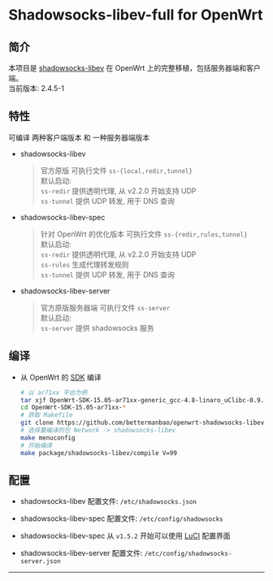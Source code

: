 Shadowsocks-libev-full for OpenWrt   
===

简介
---

 本项目是 [shadowsocks-libev][1] 在 OpenWrt 上的完整移植，包括服务器端和客户端。   
 当前版本: 2.4.5-1  

特性
---

可编译 两种客户端版本 和 一种服务器端版本

 - shadowsocks-libev

   > 官方原版
   > 可执行文件 `ss-{local,redir,tunnel}`  
   > 默认启动:  
   > `ss-redir` 提供透明代理, 从 v2.2.0 开始支持 UDP  
   > `ss-tunnel` 提供 UDP 转发, 用于 DNS 查询  

 - shadowsocks-libev-spec

   > 针对 OpenWrt 的优化版本
   > 可执行文件 `ss-{redir,rules,tunnel}`  
   > 默认启动:  
   > `ss-redir` 提供透明代理, 从 v2.2.0 开始支持 UDP  
   > `ss-rules` 生成代理转发规则  
   > `ss-tunnel` 提供 UDP 转发, 用于 DNS 查询  

 - shadowsocks-libev-server

   > 官方原版服务器端
   > 可执行文件 `ss-server`  
   > 默认启动:  
   > `ss-server` 提供 shadowsocks 服务  

编译
---

 - 从 OpenWrt 的 [SDK][S] 编译

   ```bash
   # 以 ar71xx 平台为例
   tar xjf OpenWrt-SDK-15.05-ar71xx-generic_gcc-4.8-linaro_uClibc-0.9.33.2.Linux-x86_64.tar.bz2
   cd OpenWrt-SDK-15.05-ar71xx-*
   # 获取 Makefile
   git clone https://github.com/bettermanbao/openwrt-shadowsocks-libev-full.git package/shadowsocks-libev
   # 选择要编译的包 Network -> shadowsocks-libev
   make menuconfig
   # 开始编译
   make package/shadowsocks-libev/compile V=99
   ```

配置
---

 - shadowsocks-libev 配置文件: `/etc/shadowsocks.json`

 - shadowsocks-libev-spec 配置文件: `/etc/config/shadowsocks`

 - shadowsocks-libev-spec 从 `v1.5.2` 开始可以使用 [LuCI][L] 配置界面

 - shadowsocks-libev-server 配置文件: `/etc/config/shadowsocks-server.json`

----------


  [1]: https://github.com/shadowsocks/shadowsocks-libev
  [L]: https://github.com/aa65535/openwrt-dist-luci
  [S]: http://wiki.openwrt.org/doc/howto/obtain.firmware.sdk
